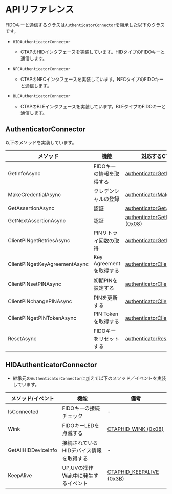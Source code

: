 # APIリファレンス

FIDOキーと通信するクラスは`AuthenticatorConnector`を継承した以下のクラスです。

- `HIDAuthenticatorConnector`
  - CTAPのHIDインタフェースを実装しています。HIDタイプのFIDOキーと通信します。

- `NFCAuthenticatorConnector`
  - CTAPのNFCインタフェースを実装しています。NFCタイプのFIDOキーと通信します。

- `BLEAuthenticatorConnector`
  - CTAPのBLEインタフェースを実装しています。BLEタイプのFIDOキーと通信します。



## AuthenticatorConnector

以下のメソッドを実装しています。

| メソッド                      | 機能                     | 対応するCTAPコマンド                                         |
| ----------------------------- | ------------------------ | ------------------------------------------------------------ |
| GetInfoAsync                  | FIDOキーの情報を取得する | [authenticatorGetInfo (0x04)](https://fidoalliance.org/specs/fido-v2.0-ps-20190130/fido-client-to-authenticator-protocol-v2.0-ps-20190130.html#authenticatorGetInfo) |
| MakeCredentialAsync           | クレデンシャルの登録     | [authenticatorMakeCredential(0x01)](https://fidoalliance.org/specs/fido-v2.0-ps-20190130/fido-client-to-authenticator-protocol-v2.0-ps-20190130.html#authenticatorMakeCredential) |
| GetAssertionAsync             | 認証                     | [authenticatorGetAssertion (0x02)](https://fidoalliance.org/specs/fido-v2.0-ps-20190130/fido-client-to-authenticator-protocol-v2.0-ps-20190130.html#authenticatorGetAssertion) |
| GetNextAssertionAsync         | 認証                     | [authenticatorGetNextAssertion (0x08)](https://fidoalliance.org/specs/fido-v2.0-ps-20190130/fido-client-to-authenticator-protocol-v2.0-ps-20190130.html#authenticatorGetNextAssertion) |
| ClientPINgetRetriesAsync      | PINリトライ回数の取得    | [authenticatorGetInfo (0x04)](https://fidoalliance.org/specs/fido-v2.0-ps-20190130/fido-client-to-authenticator-protocol-v2.0-ps-20190130.html#authenticatorGetInfo) |
| ClientPINgetKeyAgreementAsync | Key Agreementを取得する  | [authenticatorClientPIN (0x06)](https://fidoalliance.org/specs/fido-v2.0-ps-20190130/fido-client-to-authenticator-protocol-v2.0-ps-20190130.html#authenticatorClientPIN) |
| ClientPINsetPINAsync          | 初期PINを設定する        | [authenticatorClientPIN (0x06)](https://fidoalliance.org/specs/fido-v2.0-ps-20190130/fido-client-to-authenticator-protocol-v2.0-ps-20190130.html#authenticatorClientPIN) |
| ClientPINchangePINAsync       | PINを更新する            | [authenticatorClientPIN (0x06)](https://fidoalliance.org/specs/fido-v2.0-ps-20190130/fido-client-to-authenticator-protocol-v2.0-ps-20190130.html#authenticatorClientPIN) |
| ClientPINgetPINTokenAsync     | PIN Tokenを取得する      | [authenticatorClientPIN (0x06)](https://fidoalliance.org/specs/fido-v2.0-ps-20190130/fido-client-to-authenticator-protocol-v2.0-ps-20190130.html#authenticatorClientPIN) |
| ResetAsync                    | FIDOキーをリセットする   | [authenticatorReset (0x07)](https://fidoalliance.org/specs/fido-v2.0-ps-20190130/fido-client-to-authenticator-protocol-v2.0-ps-20190130.html#authenticatorReset) |



## HIDAuthenticatorConnector

- 継承元の`AuthenticatorConnector`に加えて以下のメソッド／イベントを実装しています。

| メソッド/イベント   | 機能                                    | 備考                                                         |
| ------------------- | --------------------------------------- | ------------------------------------------------------------ |
| IsConnected         | FIDOキーの接続チェック                  | -                                                            |
| Wink                | FIDOキーLEDを点滅する                   | [CTAPHID_WINK (0x08)](https://fidoalliance.org/specs/fido-v2.0-ps-20190130/fido-client-to-authenticator-protocol-v2.0-ps-20190130.html#usb-hid-wink) |
| GetAllHIDDeviceInfo | 接続されているHIDデバイス情報を取得する | -                                                            |
| KeepAlive           | UP,UVの操作Wait中に発生するイベント     | [CTAPHID_KEEPALIVE (0x3B)](https://fidoalliance.org/specs/fido-v2.0-ps-20190130/fido-client-to-authenticator-protocol-v2.0-ps-20190130.html#usb-hid-keepalive) |